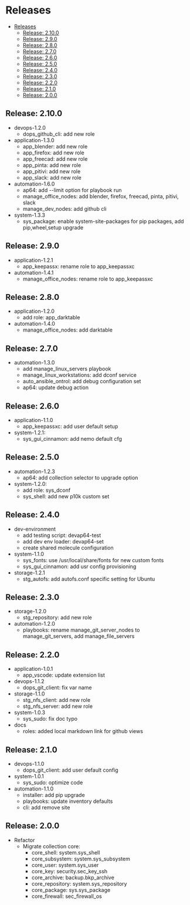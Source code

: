 # Releases

- [Releases](#releases)
  - [Release: 2.10.0](#release-2100)
  - [Release: 2.9.0](#release-290)
  - [Release: 2.8.0](#release-280)
  - [Release: 2.7.0](#release-270)
  - [Release: 2.6.0](#release-260)
  - [Release: 2.5.0](#release-250)
  - [Release: 2.4.0](#release-240)
  - [Release: 2.3.0](#release-230)
  - [Release: 2.2.0](#release-220)
  - [Release: 2.1.0](#release-210)
  - [Release: 2.0.0](#release-200)

## Release: 2.10.0

- devops-1.2.0
  - dops_github_cli: add new role
- application-1.3.0
  - app_blender: add new role
  - app_firefox: add new role
  - app_freecad: add new role
  - app_pinta: add new role
  - app_pitivi: add new role
  - app_slack: add new role
- automation-1.6.0
  - ap64: add --limit option for playbook run
  - manage_office_nodes: add blender, firefox, freecad, pinta, pitivi, slack
  - manage_dev_nodes: add github cli
- system-1.3.3
  - sys_package: enable system-site-packages for pip packages, add pip,wheel,setup upgrade

## Release: 2.9.0

- application-1.2.1
  - app_keepassx: rename role to app_keepassxc
- automation-1.4.1
  - manage_office_nodes: rename role to app_keepassxc

## Release: 2.8.0

- application-1.2.0
  - add role: app_darktable
- automation-1.4.0
  - manage_office_nodes: add darktable

## Release: 2.7.0

- automation-1.3.0
  - add manage_linux_servers playbook
  - manage_linux_workstations: add dconf service
  - auto_ansible_ontrol: add debug configuration set
  - ap64: update debug action

## Release: 2.6.0

- application-1.1.0
  - app_keepassxc: add user default setup
- system-1.2.1:
  - sys_gui_cinnamon: add nemo default cfg

## Release: 2.5.0

- automation-1.2.3
  - ap64: add collection selector to upgrade option
- system-1.2.0:
  - add role: sys_dconf
  - sys_shell: add new p10k custom set

## Release: 2.4.0

- dev-environment
  - add testing script: devap64-test
  - add dev env loader: devap64-set
  - create shared molecule configuration
- system-1.1.0
  - sys_fonts: use /usr/local/share/fonts for new custom fonts
  - sys_gui_cinnamon: add usr config provisioning
- storage-1.2.1
  - stg_autofs: add autofs.conf specific setting for Ubuntu

## Release: 2.3.0

- storage-1.2.0
  - stg_repository: add new role
- automation-1.2.0
  - playbooks: rename manage_git_server_nodes to manage_git_servers, add manage_file_servers

## Release: 2.2.0

- application-1.0.1
  - app_vscode: update extension list
- devops-1.1.2
  - dops_git_client: fix var name
- storage-1.1.0
  - stg_nfs_client: add new role
  - stg_nfs_server: add new role
- system-1.0.3
  - sys_sudo: fix doc typo
- docs
  - roles: added local markdown link for github views

## Release: 2.1.0

- devops-1.1.0
  - dops_git_client: add user default config
- system-1.0.1
  - sys_sudo: optimize code
- automation-1.1.0
  - installer: add pip upgrade
  - playbooks: update inventory defaults
  - cli: add remove site

## Release: 2.0.0

- Refactor
  - Migrate collection core:
    - core_shell: system.sys_shell
    - core_subsystem: system.sys_subsystem
    - core_user: system.sys_user
    - core_key: security.sec_key_ssh
    - core_archive: backup.bkp_archive
    - core_repository: system.sys_repository
    - core_package: sys.sys_package
    - core_firewall: sec_firewall_os
